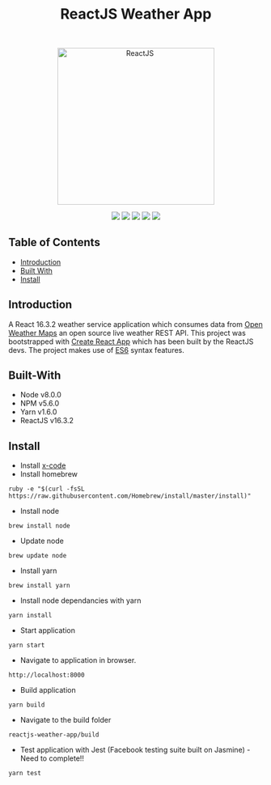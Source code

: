 <h1 align="center">ReactJS Weather App</h1>
<br>
<p align="center">
  <a href="https://gitpoint.co/">
    <img alt="ReactJS" title="ReactJS" src="https://upload.wikimedia.org/wikipedia/commons/a/a7/React-icon.svg" width="310">
  </a>
</p>
<p align="center">
    <img src="https://img.shields.io/badge/node-v8.0.0^-green.svg" />
    <img src="https://img.shields.io/badge/npm-v5.6.0^-green.svg" />
    <img src="https://img.shields.io/badge/yarn-v1.6.0^-green.svg" />
    <img src="https://img.shields.io/badge/react-v16.3.2-green.svg" />
    <img src="https://img.shields.io/github/forks/maxsilvauk/reactjs-weather-app.svg?style=social&label=Fork" />
</p>

## Table of Contents

- [Introduction](#introduction)
- [Built With](#built-with)
- [Install](#install)

## Introduction

A React 16.3.2 weather service application which consumes data from [Open Weather Maps](http://api.openweathermap.org) an open source live weather REST API. This project was bootstrapped with [Create React App](https://github.com/facebookincubator/create-react-app) which has been built by the ReactJS devs. The project makes use of [ES6](https://github.com/lukehoban/es6features) syntax features.

## Built-With

- Node v8.0.0
- NPM v5.6.0
- Yarn v1.6.0
- ReactJS v16.3.2

## Install 

* Install <a href="https://itunes.apple.com/us/app/xcode/id497799835?mt=12">x-code</a>
* Install homebrew
```
ruby -e "$(curl -fsSL https://raw.githubusercontent.com/Homebrew/install/master/install)"
```
* Install node
```
brew install node
```
* Update node
```
brew update node
```
* Install yarn
```
brew install yarn
```
* Install node dependancies with yarn
```
yarn install
```
* Start application
```
yarn start
```
* Navigate to application in browser.
```
http://localhost:8000
```
* Build application
```
yarn build
```
* Navigate to the build folder
```
reactjs-weather-app/build
```
* Test application with Jest (Facebook testing suite built on Jasmine) - Need to complete!!
```
yarn test 
```
